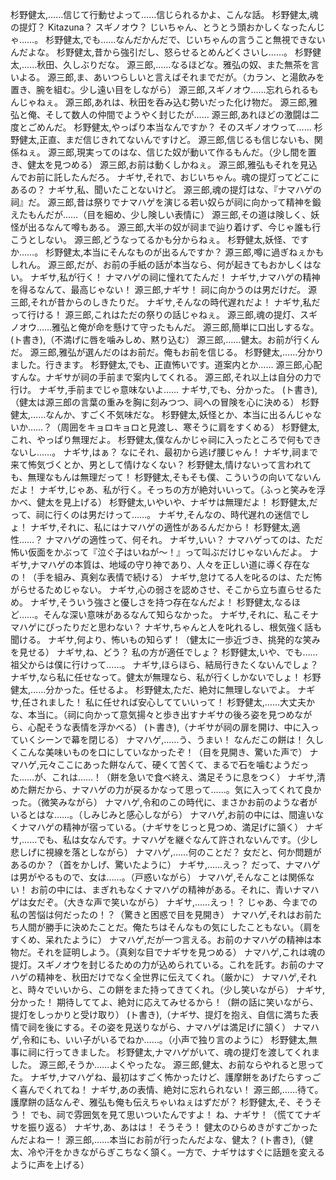 杉野健太,……信じて行動せよって……信じられるかよ、こんな話。
杉野健太,魂の提灯？ Kitazuna？ スギノオウ？ じいちゃん、とうとう頭おかしくなったんじゃ……。
杉野健太,でも……なんだかんだで、じいちゃんの言うこと無視できないんだよな。
杉野健太,昔から強引だし、怒らせるとめんどくさいし……。
杉野健太,……秋田、久しぶりだな。
源三郎,……なるほどな。雅弘の奴、また無茶を言いよる。
源三郎,ま、あいつらしいと言えばそれまでだが。（カラン、と湯飲みを置き、腕を組む。少し遠い目をしながら）
源三郎,スギノオウ……忘れられるもんじゃねぇ。
源三郎,あれは、秋田を呑み込む勢いだった化け物だ。
源三郎,雅弘と俺、そして数人の仲間でようやく封じたが……
源三郎,あれほどの激闘は二度とごめんだ。
杉野健太,やっぱり本当なんですか？ そのスギノオウって……
杉野健太,正直、まだ信じきれてないんですけど。
源三郎,信じるも信じないも、関係ねぇ。
源三郎,現実ってのはな、信じた奴が動いて作るもんだ。（少し間を置き、健太を見つめる）
源三郎,お前は動くしかねぇ。
源三郎,雅弘もそれを見込んでお前に託したんだろ。
ナギサ,それで、おじいちゃん。魂の提灯ってどこにあるの？
ナギサ,私、聞いたことないけど。
源三郎,魂の提灯はな、『ナマハゲの祠』だ。
源三郎,昔は祭りでナマハゲを演じる若い奴らが祠に向かって精神を鍛えたもんだが……（目を細め、少し険しい表情に）
源三郎,その道は険しく、妖怪が出るなんて噂もある。
源三郎,大半の奴が祠まで辿り着けず、今じゃ誰も行こうとしない。
源三郎,どうなってるかも分からねぇ。
杉野健太,妖怪、ですか……。
杉野健太,本当にそんなものが出るんですか？
源三郎,噂に過ぎねぇかもしれん。
源三郎,だが、お前の手紙の話が本当なら、何が起きてもおかしくはない。
ナギサ,私が行く！ ナマハゲの祠に憧れてたんだ！
ナギサ,ナマハゲの精神を得るなんて、最高じゃない！
源三郎,ナギサ！ 祠に向かうのは男だけだ。
源三郎,それが昔からのしきたりだ。
ナギサ,そんなの時代遅れだよ！
ナギサ,私だって行ける！
源三郎,これはただの祭りの話じゃねぇ。
源三郎,魂の提灯、スギノオウ……雅弘と俺が命を懸けて守ったもんだ。
源三郎,簡単に口出しするな。
(ト書き),（不満げに唇を噛みしめ、黙り込む）
源三郎,……健太。お前が行くんだ。
源三郎,雅弘が選んだのはお前だ。俺もお前を信じる。
杉野健太,……分かりました。行きます。
杉野健太,でも、正直怖いです。道案内とか……
源三郎,心配すんな。ナギサが祠の手前まで案内してくれる。
源三郎,それ以上は自分の力で行け。
ナギサ,手前までじゃ意味ないよ……
ナギサ,でも、分かった。
(ト書き),（健太は源三郎の言葉の重みを胸に刻みつつ、祠への冒険を心に決める）
杉野健太,……なんか、すごく不気味だな。
杉野健太,妖怪とか、本当に出るんじゃないか……？（周囲をキョロキョロと見渡し、寒そうに肩をすくめる）
杉野健太,これ、やっぱり無理だよ。
杉野健太,僕なんかじゃ祠に入ったところで何もできないし……。
ナギサ,はぁ？ なにそれ、最初から逃げ腰じゃん！
ナギサ,祠まで来て怖気づくとか、男として情けなくない？
杉野健太,情けないって言われても、無理なもんは無理だって！
杉野健太,そもそも僕、こういうの向いてないんだよ！
ナギサ,じゃあ、私が行く。そっちの方が絶対いいって。（ふっと笑みを浮かべ、健太を見上げる）
杉野健太,いやいや、ナギサは無理だよ！
杉野健太,だって、祠に行くのは男だけって……。
ナギサ,そんなの、時代遅れの迷信でしょ！
ナギサ,それに、私にはナマハゲの適性があるんだから！
杉野健太,適性……？ ナマハゲの適性って、何それ。
ナギサ,いい？ ナマハゲってのは、ただ怖い仮面をかぶって『泣ぐ子はいねが〜！』って叫ぶだけじゃないんだよ。
ナギサ,ナマハゲの本質は、地域の守り神であり、人々を正しい道に導く存在なの！（手を組み、真剣な表情で続ける）
ナギサ,怠けてる人を叱るのは、ただ怖がらせるためじゃない。
ナギサ,心の弱さを認めさせ、そこから立ち直らせるため。
ナギサ,そういう強さと優しさを持つ存在なんだよ！
杉野健太,なるほど……。そんな深い意味があるなんて知らなかった。
ナギサ,それに、私こそナマハゲにぴったりだと思わない？
ナギサ,ちゃんと人を叱れるし、根気強く話も聞ける。
ナギサ,何より、怖いもの知らず！（健太に一歩近づき、挑発的な笑みを見せる）
ナギサ,ね、どう？ 私の方が適任でしょ？
杉野健太,いや、でも……祖父からは僕に行けって……。
ナギサ,ほらほら、結局行きたくないんでしょ？
ナギサ,なら私に任せなって。健太が無理なら、私が行くしかないでしょ！
杉野健太,……分かった。任せるよ。
杉野健太,ただ、絶対に無理しないでよ。
ナギサ,任されました！ 私に任せれば安心してていいって！
杉野健太,……大丈夫かな、本当に。（祠に向かって意気揚々と歩き出すナギサの後ろ姿を見つめながら、心配そうな表情を浮かべる）
(ト書き),（ナギサが祠の扉を開け、中に入っていくシーンで幕を閉じる）
ナマハゲ,……う、うまい！ なんだこの餅は！ 久しくこんな美味いものを口にしていなかったぞ！（目を見開き、驚いた声で）
ナマハゲ,元々ここにあった餅なんて、硬くて苦くて、まるで石を噛むようだった……が、これは……！（餅を急いで食べ終え、満足そうに息をつく）
ナギサ,清めた餅だから、ナマハゲの力が戻るかなって思って……。気に入ってくれて良かった。（微笑みながら）
ナマハゲ,令和のこの時代に、まさかお前のような者がいるとはな……。（しみじみと感心しながら）
ナマハゲ,お前の中には、間違いなくナマハゲの精神が宿っている。（ナギサをじっと見つめ、満足げに頷く）
ナギサ,……でも、私は女なんです。ナマハゲを継ぐなんて許されないんです。（少し悲しげに視線を落としながら）
ナマハゲ,……何のことだ？ 女だと、何か問題があるのか？（首をかしげ、驚いたように）
ナギサ,……えっ？ だって、ナマハゲは男がやるもので、女は……。（戸惑いながら）
ナマハゲ,そんなことは関係ない！ お前の中には、まぎれもなくナマハゲの精神がある。それに、青いナマハゲは女だぞ。（大きな声で笑いながら）
ナギサ,……えっ！？ じゃあ、今までの私の苦悩は何だったの！？（驚きと困惑で目を見開き）
ナマハゲ,それはお前たち人間が勝手に決めたことだ。俺たちはそんなもの気にしたこともない。（肩をすくめ、呆れたように）
ナマハゲ,だが一つ言える。お前のナマハゲの精神は本物だ。それを証明しよう。（真剣な目でナギサを見つめる）
ナマハゲ,これは魂の提灯。スギノオウを封じるための力が込められている。これを託す。お前のナマハゲの精神を、秋田だけでなく全世界に伝えてくれ。（厳かに）
ナマハゲ,それと、時々でいいから、この餅をまた持ってきてくれ。（少し笑いながら）
ナギサ,分かった！ 期待しててよ、絶対に応えてみせるから！（餅の話に笑いながら、提灯をしっかりと受け取り）
(ト書き),（ナギサ、提灯を抱え、自信に満ちた表情で祠を後にする。その姿を見送りながら、ナマハゲは満足げに頷く）
ナマハゲ,令和にも、いい子がいるでねか……。（小声で独り言のように）
杉野健太,無事に祠に行ってきました。
杉野健太,ナマハゲがいて、魂の提灯を渡してくれました。
源三郎,そうか……よくやったな。
源三郎,健太、お前ならやれると思ってた。
ナギサ,ナマハゲね、最初はすごく怖かったけど、護摩餅をあげたらすっごく喜んでくれてね！
ナギサ,あの表情、絶対に忘れられない！
源三郎,……待て。護摩餅の話なんぞ、雅弘も俺も伝えちゃいねぇはずだが？
杉野健太,そ、そうそう！ でも、祠で雰囲気を見て思いついたんですよ！ ね、ナギサ！（慌ててナギサを振り返る）
ナギサ,あ、あはは！ そうそう！ 健太のひらめきがすごかったんだよねー！
源三郎,……本当にお前が行ったんだよな、健太？
(ト書き),（健太、冷や汗をかきながらぎこちなく頷く。一方で、ナギサはすぐに話題を変えるように声を上げる）
